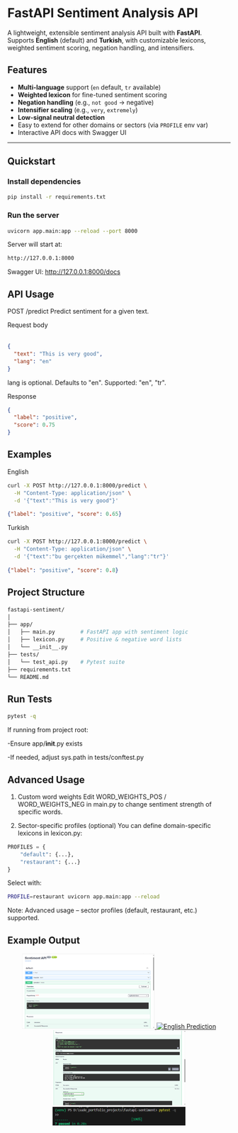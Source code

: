# FastAPI Sentiment Analysis API

A lightweight, extensible sentiment analysis API built with **FastAPI**.  
Supports **English** (default) and **Turkish**, with customizable lexicons, weighted sentiment scoring, negation handling, and intensifiers.

## Features
- **Multi-language** support (`en` default, `tr` available)
- **Weighted lexicon** for fine-tuned sentiment scoring
- **Negation handling** (e.g., `not good` → negative)
- **Intensifier scaling** (e.g., `very`, `extremely`)
- **Low-signal neutral detection**
- Easy to extend for other domains or sectors (via `PROFILE` env var)
- Interactive API docs with Swagger UI

---

## Quickstart

### Install dependencies
```bash
pip install -r requirements.txt
```

### Run the server
```bash
uvicorn app.main:app --reload --port 8000

```
Server will start at:

```bash
http://127.0.0.1:8000

```

Swagger UI: http://127.0.0.1:8000/docs

## API Usage
POST /predict
Predict sentiment for a given text.

Request body

```json

{
  "text": "This is very good",
  "lang": "en"
}
```
lang is optional. Defaults to "en". Supported: "en", "tr".

Response
```json
{
  "label": "positive",
  "score": 0.75
}
```

## Examples
English

```bash
curl -X POST http://127.0.0.1:8000/predict \
  -H "Content-Type: application/json" \
  -d '{"text":"This is very good"}'
```

```json
{"label": "positive", "score": 0.65}
```

Turkish
```bash
curl -X POST http://127.0.0.1:8000/predict \
  -H "Content-Type: application/json" \
  -d '{"text":"bu gerçekten mükemmel","lang":"tr"}'
```
```json
{"label": "positive", "score": 0.8}
```

## Project Structure
```bash
fastapi-sentiment/
│
├── app/
│   ├── main.py        # FastAPI app with sentiment logic
│   ├── lexicon.py     # Positive & negative word lists
│   └── __init__.py
├── tests/
│   └── test_api.py    # Pytest suite
├── requirements.txt
└── README.md

```

## Run Tests
```bash
pytest -q
```
If running from project root:

-Ensure app/__init__.py exists

-If needed, adjust sys.path in tests/conftest.py

## Advanced Usage
1. Custom word weights
Edit WORD_WEIGHTS_POS / WORD_WEIGHTS_NEG in main.py to change sentiment strength of specific words.

2. Sector-specific profiles (optional)
You can define domain-specific lexicons in lexicon.py:

```python
PROFILES = {
    "default": {...},
    "restaurant": {...}
}
```
Select with:

```bash
PROFILE=restaurant uvicorn app.main:app --reload
```

Note: Advanced usage – sector profiles (default, restaurant, etc.) supported.

## Example Output

<p align="center">
  <a href="images/swagger.png">
    <img src="images/swagger.png" alt="Swagger UI" width="300"/>
  </a>
  <a href="images/predict_en.png">
    <img src="images/predict_en.png" alt="English Prediction" width="300"/>
  </a>
  <a href="images/predict_tr.png">
    <img src="images/predict_tr.png" alt="Turkish Prediction" width="300"/>
  </a>
  <a href="images/tests.png">
    <img src="images/tests.png" alt="Test Results" width="300"/>
  </a>
</p>

